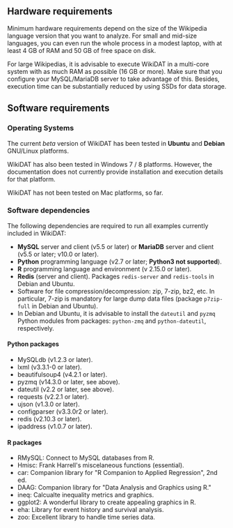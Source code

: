 Hardware requirements
---------------------
Minimum hardware requirements depend on the size of the Wikipedia language
version that you want to analyze. For small and mid-size languages, you can
even run the whole process in a modest laptop, with at least 4 GB of RAM and
50 GB of free space on disk.

For large Wikipedias, it is advisable to execute WikiDAT in a multi-core
system with as much RAM as possible (16 GB or more). Make sure that you 
configure your MySQL/MariaDB server to take advantage of this. Besides, 
execution time can be substantially reduced by using SSDs for data storage.

Software requirements
---------------------
### Operating Systems

The current *beta* version of WikiDAT has been tested in **Ubuntu** and 
**Debian** GNU/Linux platforms.

WikiDAT has also been tested in Windows 7 / 8 platforms. However, the
documentation does not currently provide installation and execution details
for that platform.

WikiDAT has not been tested on Mac platforms, so far.

### Software dependencies

The following dependencies are required to run all examples currently included 
in WikiDAT:

* **MySQL** server and client (v5.5 or later) or **MariaDB** server and client 
(v5.5 or later; v10.0 or later).
* **Python** programming language (v2.7 or later; **Python3 not supported**).
* **R** programming language and environment (v 2.15.0 or later).
* **Redis** (server and client). Packages `redis-server` and `redis-tools` in 
Debian and Ubuntu.
* Software for file compression/decompression: zip, 7-zip, bz2, etc. In 
particular, 7-zip is mandatory for large dump data files (package `p7zip-full` 
in Debian and Ubuntu).
* In Debian and Ubuntu, it is advisable to install the `dateutil` and `pyzmq`
Python modules from packages: `python-zmq` and `python-dateutil`, respectively.

#### Python packages
* MySQLdb (v1.2.3 or later).
* lxml (v3.3.1-0 or later).
* beautifulsoup4 (v4.2.1 or later).
* pyzmq (v14.3.0 or later, see above).
* dateutil (v2.2 or later, see above).
* requests (v2.2.1 or later).
* ujson (v1.3.0 or later).
* configparser (v3.3.0r2 or later).
* redis (v2.10.3 or later).
* ipaddress (v1.0.7 or later).

#### R packages 
* RMySQL: Connect to MySQL databases from R.
* Hmisc: Frank Harrell's miscelaneous functions (essential).
* car: Companion library for "R Companion to Applied Regression", 2nd ed.
* DAAG: Companion library for "Data Analysis and Graphics using R."
* ineq: Calcualte inequality metrics and graphics.
* ggplot2: A wonderful library to create appealing graphics in R.
* eha: Library for event history and survival analysis.
* zoo: Excellent library to handle time series data. 